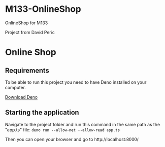 # M133-OnlineShop

OnlineShop for M133

Project from David Peric

# Online Shop

## Requirements

To be able to run this project you need to have Deno installed on your computer.

[Download Deno](https://deno.land/#installation)

## Starting the application

Navigate to the project folder and run this command in the same path as the "app.ts" file: 
`deno run --allow-net --allow-read app.ts`

Then you can open your browser and go to http://localhost:8000/

